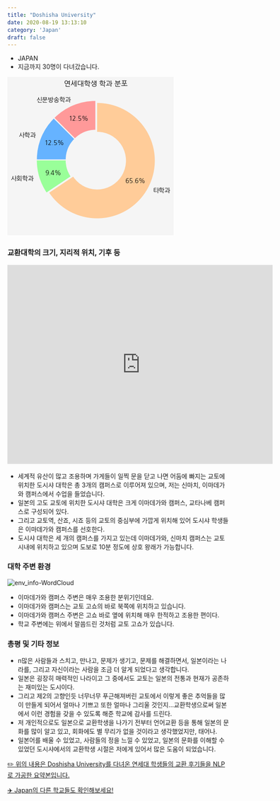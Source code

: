 ```yaml
---
title: "Doshisha University"
date: 2020-08-19 13:13:10
category: 'Japan'
draft: false
---
```



* JAPAN
* 지금까지 30명이 다녀갔습니다. 

![department-info](../plots/JP000005.png)
### 교환대학의 크기, 지리적 위치, 기후 등
<iframe
width="600"
height="450"
frameborder="0" style="border:0"
src="https://www.google.com/maps/embed/v1/place?key=AIzaSyC9e1AME-pVmWC4hBpFdu5S4dKzyepa3HQ&q=Doshisha+University&center=35.03009160000001,135.76068830000003&zoom=14" allowfullscreen>
</iframe>

* 세계적 유산이 많고 조용하며 가게들이 일찍 문을 닫고 나면 어둠에 빠지는 교토에 위치한 도시샤 대학은 총 3개의 캠퍼스로 이루어져 있으며, 저는 신마치, 이마데가와 캠퍼스에서 수업을 들었습니다.
* 일본의 고도 교토에 위치한 도시샤 대학은 크게 이마데가와 캠퍼스, 교타나베 캠퍼스로 구성되어 있다.
* 그리고 교토역, 산죠, 시죠 등의 교토의 중심부에 가깝게 위치해 있어 도시샤 학생들은 이마데가와 캠퍼스를 선호한다.
* 도시샤 대학은 세 개의 캠퍼스를 가지고 있는데 이마데가와, 신마치 캠퍼스는 교토 시내에 위치하고 있으며 도보로 10분 정도에 상호 왕래가 가능합니다.


### 대학 주변 환경

![env_info-WordCloud](../univ_wordclouds_okt/env_info/JP000005_env_info_okt.png)

* 이마데가와 캠퍼스 주변은 매우 조용한 분위기인데요.
* 이마데가와 캠퍼스는 교토 고쇼의 바로 북쪽에 위치하고 있습니다.
* 이마데가와 캠퍼스 주변은 고쇼 바로 옆에 위치해 매우 한적하고 조용한 편이다.
* 학교 주변에는 위에서 말씀드린 것처럼 교토 고쇼가 있습니다.


### 총평 및 기타 정보 
* n많은 사람들과 스치고, 만나고, 문제가 생기고, 문제를 해결하면서, 일본이라는 나라를, 그리고 자신이라는 사람을 조금 더 알게 되었다고 생각합니다.
* 일본은 굉장히 매력적인 나라이고 그 중에서도 교토는 일본의 전통과 현재가 공존하는 재미있는 도시이다.
* 그리고 제2의 고향인듯 너무너무 푸근해져버린 교토에서 이렇게 좋은 추억들을 많이 만들게 되어서 얼마나 기쁘고 또한 얼마나 그리울 것인지…교환학생으로써 일본에서 이런 경험을 갖을 수 있도록 해준 학교에 감사를 드린다.
* 저 개인적으로도 일본으로 교환학생을 나가기 전부터 언어교환 등을 통해 일본의 문화를 많이 알고 있고, 회화에도 별 무리가 없을 것이라고 생각했었지만, 태어나.
* 일본어를 배울 수 있었고, 사람들의 정을 느낄 수 있었고, 일본의 문화를 이해할 수 있었던 도시샤에서의 교환학생 시절은 저에게 있어서 많은 도움이 되었습니다.


[✏️ 위의 내용은 Doshisha University를 다녀온 연세대 학생들의 교환 후기들을 NLP로 가공한 요약본입니다.](http://oia.yonsei.ac.kr/partner/expReport.asp?ucode=JP000005&bgbn=A)

[✈️ Japan의 다른 학교들도 확인해보세요!](https://yonsei-exchange.netlify.app/?category=Japan)
